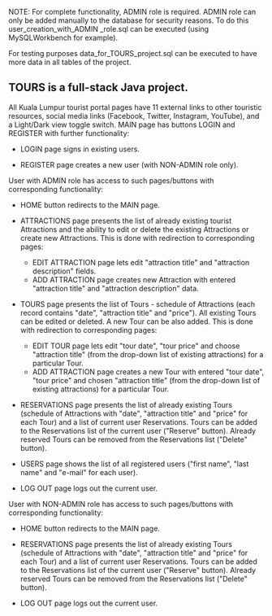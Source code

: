 NOTE:
For complete functionality, ADMIN role is required. ADMIN role can only be added manually to the database for security reasons. To do this user_creation_with_ADMIN _role.sql can be executed (using MySQLWorkbench for example).

For testing purposes data_for_TOURS_project.sql can be executed to have more data in all tables of the project.



TOURS is a full-stack Java project.
----------------------------------------------------------------------------------------------------

All Kuala Lumpur tourist portal pages have 11 external links to other touristic resources, social media links (Facebook, Twitter, Instagram, YouTube), and a Light/Dark view toggle switch. MAIN page has buttons LOGIN and REGISTER with further functionality:

- LOGIN page signs in existing users.

- REGISTER page creates a new user (with NON-ADMIN role only).



User with ADMIN role has access to such pages/buttons with corresponding functionality:

- HOME button redirects to the MAIN page.

- ATTRACTIONS page presents the list of already existing tourist Attractions and the ability to edit or delete the existing Attractions or create new Attractions. This is done with redirection to corresponding pages:
    - EDIT ATTRACTION page lets edit "attraction title" and "attraction description" fields.
    - ADD ATTRACTION page creates new Attraction with entered "attraction title" and "attraction description" data.

- TOURS page presents the list of Tours - schedule of Attractions (each record contains "date", "attraction title" and "price"). All existing Tours can be edited or deleted. A new Tour can be also added. This is done with redirection to corresponding pages:
    - EDIT TOUR page lets edit "tour date", "tour price" and choose "attraction title" (from the drop-down list of existing attractions) for a particular Tour.
    - ADD ATTRACTION page creates a new Tour with entered "tour date", "tour price" and chosen "attraction title" (from the drop-down list of existing attractions) for a particular Tour.
    
- RESERVATIONS page presents the list of already existing Tours (schedule of Attractions with "date", "attraction title" and "price" for each Tour) and a list of current user Reservations. Tours can be added to the Reservations list of the current user ("Reserve" button). Already reserved Tours can be removed from the Reservations list ("Delete" button).

- USERS page shows the list of all registered users ("first name", "last name" and "e-mail" for each user).

- LOG OUT page logs out the current user.



User with NON-ADMIN role has access to such pages/buttons with corresponding functionality:

- HOME button redirects to the MAIN page.

- RESERVATIONS page presents the list of already existing Tours (schedule of Attractions with "date", "attraction title" and "price" for each Tour) and a list of current user Reservations. Tours can be added to the Reservations list of the current user ("Reserve" button). Already reserved Tours can be removed from the Reservations list ("Delete" button).

- LOG OUT page logs out the current user.
